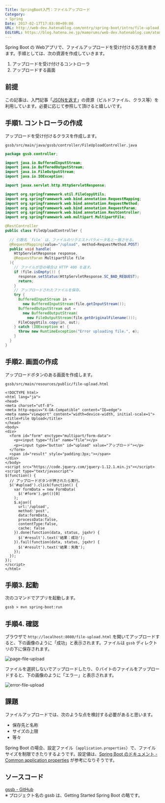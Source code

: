 ```yaml
---
Title: SpringBoot入門：ファイルアップロード
Category:
- Spring
Date: 2017-02-17T17:03:00+09:00
URL: http://web-dev.hatenablog.com/entry/spring-boot/intro/file-upload
EditURL: https://blog.hatena.ne.jp/mamorums/web-dev.hatenablog.com/atom/entry/10328749687179111360
---
```


Spring Boot の Webアプリで、ファイルアップロードを受け付ける方法を書きます。手順としては、次の資源を作成していきます。

1. アップロードを受け付けるコントローラ
2. アップロードする画面


## 前提
この記事は、入門記事「[JSONを返す](/entry/spring-boot/intro/response-json)」の資源（ビルドファイル、クラス等）を利用しています。必要に応じて参照して頂けると嬉しいです。


## 手順1. コントローラの作成
アップロードを受け付けるクラスを作成します。

`gssb/src/main/java/gssb/controller/FileUploadController.java`

```java
package gssb.controller;

import java.io.BufferedInputStream;
import java.io.BufferedOutputStream;
import java.io.FileOutputStream;
import java.io.IOException;

import javax.servlet.http.HttpServletResponse;

import org.springframework.util.FileCopyUtils;
import org.springframework.web.bind.annotation.RequestMapping;
import org.springframework.web.bind.annotation.RequestMethod;
import org.springframework.web.bind.annotation.RequestParam;
import org.springframework.web.bind.annotation.RestController;
import org.springframework.web.multipart.MultipartFile;

@RestController
public class FileUploadController {
    
  // 引数名 `file` は、ファイルのリクエストパラメータ名と一致させる。
  @RequestMapping(value="/upload", method=RequestMethod.POST)
  public void handle(
    HttpServletResponse response,
    @RequestParam MultipartFile file
  ){
    // ファイルが空の場合は HTTP 400 を返す。
    if (file.isEmpty()) {
      response.setStatus(HttpServletResponse.SC_BAD_REQUEST);
      return;
    }
    // アップロードされたファイルを保存。
    try {
      BufferedInputStream in =
        new BufferedInputStream(file.getInputStream());
      BufferedOutputStream out =
        new BufferedOutputStream(
          new FileOutputStream(file.getOriginalFilename()));
      FileCopyUtils.copy(in, out);
    } catch (IOException e) {
      throw new RuntimeException("Error uploading file.", e);
    }
  }
}
```


## 手順2. 画面の作成
アップロードボタンのある画面を作成します。

`gssb/src/main/resources/public/file-upload.html`

```
<!DOCTYPE html>
<html lang="ja">
<head>
<meta charset="utf-8">
<meta http-equiv="X-UA-Compatible" content="IE=edge">
<meta name="viewport" content="width=device-width, initial-scale=1">
<title>File Upload</title>
</head>
<body>
<div>
  <form id="form" enctype="multipart/form-data">
    <p><input type="file" name="file"></p>
    <p><input type="button" id="upload" value="アップロード"></p>
  </form>
  <span id="result" style="padding:3px;"></span>
</div>
</body>
<script src="https://code.jquery.com/jquery-1.12.1.min.js"></script>
<script type="text/javascript">
$(function() {
  // アップロードボタンが押されたら実行。
  $('#upload').click(function() {
    var formData = new FormData(
      $('#form').get()[0]
    );
    $.ajax({
      url:'/upload',
      method:'post',
      data:formData,
      processData:false,
      contentType:false,
      cache: false
    }).done(function(data, status, jqxhr) {
      $('#result').text('結果：成功');
    }).fail(function(data, status, jqxhr) {
      $('#result').text('結果：失敗');
    }); 
  });
});
</script>
</html>
```


## 手順3. 起動
次のコマンドでアプリを起動します。

```txt
gssb > mvn spring-boot:run
```


## 手順4. 確認
ブラウザで `http://localhost:8080/file-upload.html` を開いてアップロードすると、下の画像のように「成功」と表示されます。ファイルは `gssb` ディレクトリの下に保存されます。

![page-file-upload](http://cdn-ak.f.st-hatena.com/images/fotolife/m/mamorums/20160814/20160814222022.png)

ファイルを選択しないでアップロードしたり、０バイトのファイルをアップロードすると、下の画像のように「エラー」と表示されます。

![error-file-upload](http://cdn-ak.f.st-hatena.com/images/fotolife/m/mamorums/20160814/20160814222023.png)


## 課題
ファイルアップロードでは、次のような点を検討する必要があると思います。

- 保存先と名称
- サイズの上限
- 等々

Spring Boot の場合、設定ファイル（`application.properties`）で、ファイルサイズを制限できたりするようです。設定値は、[Spring Boot のドキュメント - Common application properties](http://docs.spring.io/spring-boot/docs/current/reference/htmlsingle/#common-application-properties) が参考になりそうです。


## ソースコード
[gssb - GitHub](https://github.com/mamorum/blog/tree/master/code/gssb)  
※ プロジェクト名の gssb は、Getting Started Spring Boot の略です。
